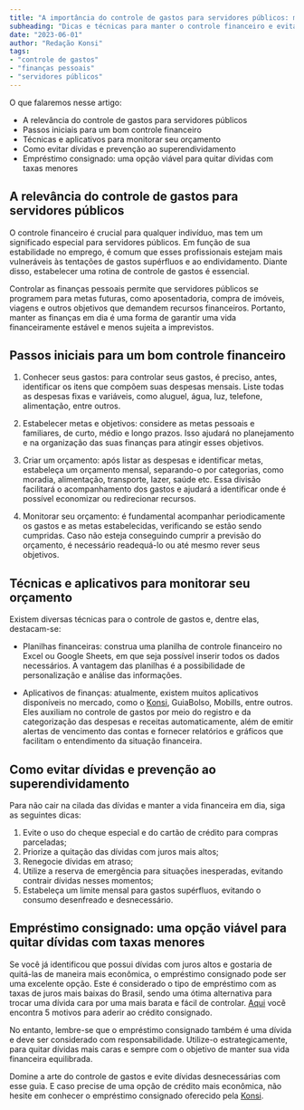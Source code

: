 ```yaml
---
title: "A importância do controle de gastos para servidores públicos: mantendo as finanças em dia"
subheading: "Dicas e técnicas para manter o controle financeiro e evitar dívidas indesejadas"
date: "2023-06-01"
author: "Redação Konsi"
tags:
- "controle de gastos"
- "finanças pessoais"
- "servidores públicos"
---
```


O que falaremos nesse artigo:

- A relevância do controle de gastos para servidores públicos
- Passos iniciais para um bom controle financeiro
- Técnicas e aplicativos para monitorar seu orçamento
- Como evitar dívidas e prevenção ao superendividamento
- Empréstimo consignado: uma opção viável para quitar dívidas com taxas menores

## A relevância do controle de gastos para servidores públicos

O controle financeiro é crucial para qualquer indivíduo, mas tem um significado especial para servidores públicos. Em função de sua estabilidade no emprego, é comum que esses profissionais estejam mais vulneráveis às tentações de gastos supérfluos e ao endividamento. Diante disso, estabelecer uma rotina de controle de gastos é essencial.

Controlar as finanças pessoais permite que servidores públicos se programem para metas futuras, como aposentadoria, compra de imóveis, viagens e outros objetivos que demandem recursos financeiros. Portanto, manter as finanças em dia é uma forma de garantir uma vida financeiramente estável e menos sujeita a imprevistos.

## Passos iniciais para um bom controle financeiro

1. Conhecer seus gastos: para controlar seus gastos, é preciso, antes, identificar os itens que compõem suas despesas mensais. Liste todas as despesas fixas e variáveis, como aluguel, água, luz, telefone, alimentação, entre outros.

2. Estabelecer metas e objetivos: considere as metas pessoais e familiares, de curto, médio e longo prazos. Isso ajudará no planejamento e na organização das suas finanças para atingir esses objetivos.

3. Criar um orçamento: após listar as despesas e identificar metas, estabeleça um orçamento mensal, separando-o por categorias, como moradia, alimentação, transporte, lazer, saúde etc. Essa divisão facilitará o acompanhamento dos gastos e ajudará a identificar onde é possível economizar ou redirecionar recursos.

4. Monitorar seu orçamento: é fundamental acompanhar periodicamente os gastos e as metas estabelecidas, verificando se estão sendo cumpridas. Caso não esteja conseguindo cumprir a previsão do orçamento, é necessário readequá-lo ou até mesmo rever seus objetivos.

## Técnicas e aplicativos para monitorar seu orçamento

Existem diversas técnicas para o controle de gastos e, dentre elas, destacam-se:

- Planilhas financeiras: construa uma planilha de controle financeiro no Excel ou Google Sheets, em que seja possível inserir todos os dados necessários. A vantagem das planilhas é a possibilidade de personalização e análise das informações.

- Aplicativos de finanças: atualmente, existem muitos aplicativos disponíveis no mercado, como o [Konsi](https://konsi.com.br/), GuiaBolso, Mobills, entre outros. Eles auxiliam no controle de gastos por meio do registro e da categorização das despesas e receitas automaticamente, além de emitir alertas de vencimento das contas e fornecer relatórios e gráficos que facilitam o entendimento da situação financeira.

## Como evitar dívidas e prevenção ao superendividamento

Para não cair na cilada das dívidas e manter a vida financeira em dia, siga as seguintes dicas:

1. Evite o uso do cheque especial e do cartão de crédito para compras parceladas;
2. Priorize a quitação das dívidas com juros mais altos;
3. Renegocie dívidas em atraso; 
4. Utilize a reserva de emergência para situações inesperadas, evitando contrair dívidas nesses momentos;
5. Estabeleça um limite mensal para gastos supérfluos, evitando o consumo desenfreado e desnecessário.

## Empréstimo consignado: uma opção viável para quitar dívidas com taxas menores

Se você já identificou que possui dívidas com juros altos e gostaria de quitá-las de maneira mais econômica, o empréstimo consignado pode ser uma excelente opção. Este é considerado o tipo de empréstimo com as taxas de juros mais baixas do Brasil, sendo uma ótima alternativa para trocar uma dívida cara por uma mais barata e fácil de controlar. [Aqui](https://konsi.com.br/postagens/5-motivos-para-escolher-o-credito-consignado-publico.md) você encontra 5 motivos para aderir ao crédito consignado.

No entanto, lembre-se que o empréstimo consignado também é uma dívida e deve ser considerado com responsabilidade. Utilize-o estrategicamente, para quitar dívidas mais caras e sempre com o objetivo de manter sua vida financeira equilibrada.

Domine a arte do controle de gastos e evite dívidas desnecessárias com esse guia. E caso precise de uma opção de crédito mais econômica, não hesite em conhecer o empréstimo consignado oferecido pela [Konsi](https://konsi.com.br).